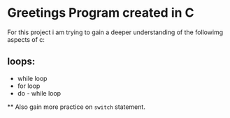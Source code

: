 # Greetings Program created in C

For this project i am trying to gain a deeper understanding of the followimg aspects of c:
## loops:
- while loop
- for loop
- do - while loop

** Also gain more practice on `switch` statement.

